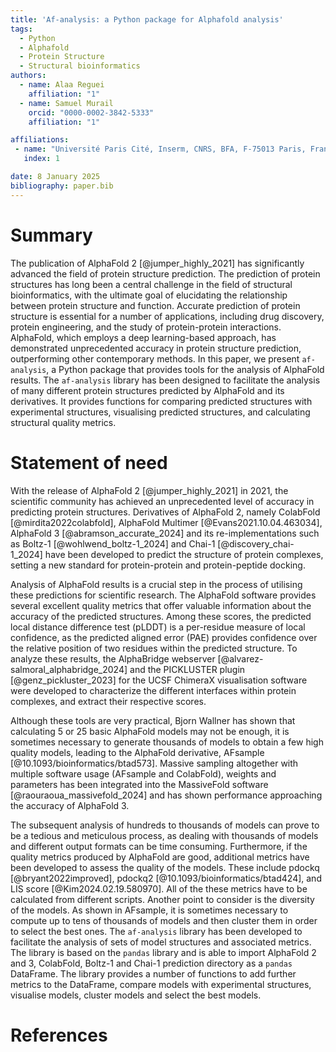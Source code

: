 ```yaml
---
title: 'Af-analysis: a Python package for Alphafold analysis'
tags:
  - Python
  - Alphafold
  - Protein Structure
  - Structural bioinformatics
authors:
  - name: Alaa Reguei
    affiliation: "1"
  - name: Samuel Murail
    orcid: "0000-0002-3842-5333"
    affiliation: "1"

affiliations:
 - name: "Université Paris Cité, Inserm, CNRS, BFA, F-75013 Paris, France"
   index: 1

date: 8 January 2025
bibliography: paper.bib
---
```


# Summary

The publication of AlphaFold 2 [@jumper_highly_2021] has significantly advanced the field of protein structure prediction. The prediction of protein structures has long been a central challenge in the field of structural bioinformatics, with the ultimate goal of elucidating the relationship between protein structure and function. Accurate prediction of protein structure is essential for a number of applications, including drug discovery, protein engineering, and the study of protein-protein interactions. AlphaFold, which employs a deep learning-based approach, has demonstrated unprecedented accuracy in protein structure prediction, outperforming other contemporary methods. In this paper, we present `af-analysis`, a Python package that provides tools for the analysis of AlphaFold results. The `af-analysis` library has been designed to facilitate the analysis of many different protein structures predicted by AlphaFold and its derivatives. It provides functions for comparing predicted structures with experimental structures, visualising predicted structures, and calculating structural quality metrics.

# Statement of need

With the release of AlphaFold 2 [@jumper_highly_2021] in 2021, the scientific community has achieved an unprecedented level of accuracy in predicting protein structures. Derivatives of AlphaFold 2, namely ColabFold [@mirdita2022colabfold], AlphaFold Multimer [@Evans2021.10.04.463034], AlphaFold 3 [@abramson_accurate_2024] and its re-implementations such as Boltz-1 [@wohlwend_boltz-1_2024] and Chai-1 [@discovery_chai-1_2024] have been developed to predict the structure of protein complexes, setting a new standard for protein-protein and protein-peptide docking.

Analysis of AlphaFold results is a crucial step in the process of utilising these predictions for scientific research. The AlphaFold software provides several excellent quality metrics that offer valuable information about the accuracy of the predicted structures. Among these scores, the predicted local distance difference test (pLDDT) is a per-residue measure of local confidence, as the predicted aligned error (PAE) provides confidence over the relative position of two residues within the predicted structure. To analyze these results, the AlphaBridge webserver [@alvarez-salmoral_alphabridge_2024] and the PICKLUSTER plugin [@genz_pickluster_2023] for the UCSF ChimeraX visualisation software were developed to characterize the different interfaces within protein complexes, and extract their respective scores.

Although these tools are very practical, Bjorn Wallner has shown that calculating 5 or 25 basic AlphaFold models may not be enough, it is sometimes necessary to generate thousands of models to obtain a few high quality models, leading to the AlphaFold derivative, AFsample [@10.1093/bioinformatics/btad573]. Massive sampling altogether with multiple software usage (AFsample and ColabFold), weights and parameters has been integrated into the MassiveFold software [@raouraoua_massivefold_2024] and has shown performance approaching the accuracy of AlphaFold 3.


The subsequent analysis of hundreds to thousands of models can prove to be a tedious and meticulous process, as dealing with thousands of models and different output formats can be time consuming.
Furthermore, if the quality metrics produced by AlphaFold are good, additional metrics have been developed to assess the quality of the models. These include pdockq [@bryant2022improved], pdockq2 [@10.1093/bioinformatics/btad424], and LIS score [@Kim2024.02.19.580970]. All of the these metrics have to be calculated from different scripts. Another point to consider is the diversity of the models. As shown in AFsample, it is sometimes necessary to compute up to tens of thousands of models and then cluster them in order to select the best ones. The `af-analysis` library has been developed to facilitate the analysis of sets of model structures and associated metrics. The library is based on the `pandas` library and is able to import AlphaFold 2 and 3, ColabFold, Boltz-1 and Chai-1 prediction directory as a `pandas` DataFrame. The library provides a number of functions to add further metrics to the DataFrame, compare models with experimental structures, visualise models, cluster models and select the best models.

# References